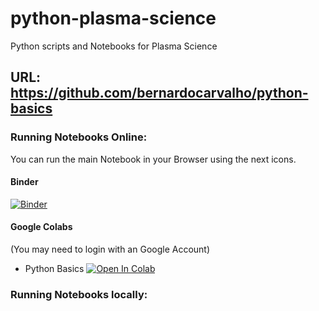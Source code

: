# python-plasma-science
Python scripts and Notebooks for Plasma Science
## URL: https://github.com/bernardocarvalho/python-basics


### Running Notebooks Online:
You can run the main Notebook in your Browser using the next icons. 
#### Binder
[![Binder](https://mybinder.org/badge_logo.svg)](https://mybinder.org/v2/gh/bernardocarvalho/python-basics/HEAD) 


#### Google Colabs
(You may need to login with an Google Account)
  * Python Basics
[![Open In Colab](https://colab.research.google.com/assets/colab-badge.svg)](https://colab.research.google.com/github/bernardocarvalho/python-plasma-science/blob/main/pythonBasics.ipynb)   

### Running Notebooks locally:
